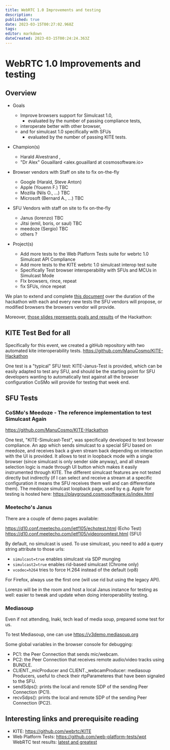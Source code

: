 ```yaml
---
title: WebRTC 1.0 Improvements and testing
description: 
published: true
date: 2023-03-15T00:27:02.968Z
tags: 
editor: markdown
dateCreated: 2023-03-15T00:24:24.363Z
---
```


# WebRTC 1.0 Improvements and testing
## Overview

 - Goals
      -  Improve browsers support for Simulcast 1.0,
           - evaluated by the number of passing compliance tests, 
      - interoperate better with other browser,
      - and for simulcast 1.0 specifically with SFUs
           - evaluated by the number of passing KITE tests. 

 -  Champion(s)
      -  Harald Alvestrand <harald at alvestrand.no>,
       - "Dr Alex" Gouaillard <alex.gouaillard at cosmosoftware.io> 

 -   Browser vendors with Staff on site to fix on-the-fly
     -   Google (Harald, Steve Anton)
     -   Apple (Youenn F.) TBC
     -   Mozilla (Nils O., ...) TBC
     -   Microsoft (Bernard A., ...) TBC 

  -  SFU Vendors with staff on site to fix on-the-fly
     -   Janus (lorenzo) TBC
     -   Jitsi (emil, boris, or saul) TBC
     -   meedoze (Sergio) TBC
     -   others ? 

  -  Project(s)
     -   Add more tests to the Web Platform Tests suite for webrtc 1.0 Simulcast API Compliance
     -   Add more tests to the KITE webrtc 1.0 simulcast interop test suite
      -  Specifically Test browser interoperability with SFUs and MCUs in Simulcast Mode
      -  FIx browsers, rince, repeat
      -  fix SFUs, rince repeat 

We plan to extend and complete [this document](https://docs.google.com/spreadsheets/d/1g55c_fzwifXdEXDTi2gOiM6GMOyWYvW1wi5YU_ndlmg/edit?usp=sharing) over the duration of the hackathon with each and every new tests the SFU vendors will propose, or modified browsers the browsers vendor will provide.

Moreover, [those slides represents goals and results](https://docs.google.com/presentation/d/1qvcYdHYq_8trXspekPcYJlkyvqLUImDZ51SsOa3bCGU/edit?usp=sharing) of the Hackathon:

  ## KITE Test Bed for all

Specifically for this event, we created a gitHub repository with two automated kite interoperability tests. https://github.com/ManuCosmo/KITE-Hackathon

One test is a "typical" SFU test: KITE-Janus-Test is provided, which can be easily adapted to test any SFU, and should be the starting point for SFU developers wanting to automatically test against all the browser configuration CoSMo will provide for testing that week end.
  
## SFU Tests
### CoSMo's Meedoze - The reference implementation to test Simulcast Again

https://github.com/ManuCosmo/KITE-Hackathon

One test, "KITE-Simulcast-Test", was specifically developed to test browser compliance. An app which sends simulcast to a special SFU based on meedoze, and receives back a given stream back depending on interaction with the UI is provided. It allows to test in loopback mode with a single browser (since simulcast is only sender side anyway), and all stream selection logic is made through UI button which makes it easily instrumented through KITE. The different simulcast features are not tested directly but indirectly (if I can select and receive a stream at a specific configuration it means the SFU receives them well and can differentiate them). The medooze simulcast loopback page, used by e.g. Apple for testing is hosted here: https://playground.cosmosoftware.io/index.html

  ### Meetecho's Janus

There are a couple of demo pages available:

   https://d10.conf.meetecho.com/ietf105/echotest.html (Echo Test)
    https://d10.conf.meetecho.com/ietf105/videoroomtest.html (SFU) 

By default, no simulcast is used. To use simulcast, you need to add a query string attribute to those urls:

 -   `simulcast=true` enables simulcast via SDP munging
 -   `simulcast2=true` enables rid-based simulcast (Chrome only)
  -  `vcodec=h264` tries to force H.264 instead of the default (vp8) 

For Firefox, always use the first one (will use rid but using the legacy API).

Lorenzo will be in the room and host a local Janus instance for testing as well: easier to tweak and update when doing interoperability testing.

  ### Mediasoup

Even if not attending, Inaki, tech lead of media soup, prepared some test for us.

To test Mediasoup, one can use https://v3demo.mediasoup.org

Some global variables in the browser console for debugging:

 -   PC1: the Peer Connection that sends mic/webcam.
 -   PC2: the Peer Connection that receives remote audio/video tracks using BUNDLE.
 -   CLIENT._micProducer and CLIENT._webcamProducer: mediasoup Producers, useful to check their rtpParameteres that have been signaled to the SFU.
 -   sendSdps(): prints the local and remote SDP of the sending Peer Connection (PC1).
 -   recvSdps(): prints the local and remote SDP of the sending Peer Connection (PC2). 

## Interesting links and prerequisite reading

  -  KITE: https://github.com/webrtc/KITE
  -  Web Platform Tests: https://github.com/web-platform-tests/wpt
        WebRTC test results: [latest and greatest](https://wpt.fyi/results/webrtc?label=master&product=chrome%5Bexperimental%5D&product=edge&product=firefox%5Bexperimental%5D&product=safari%5Bexperimental%5D&aligned) 